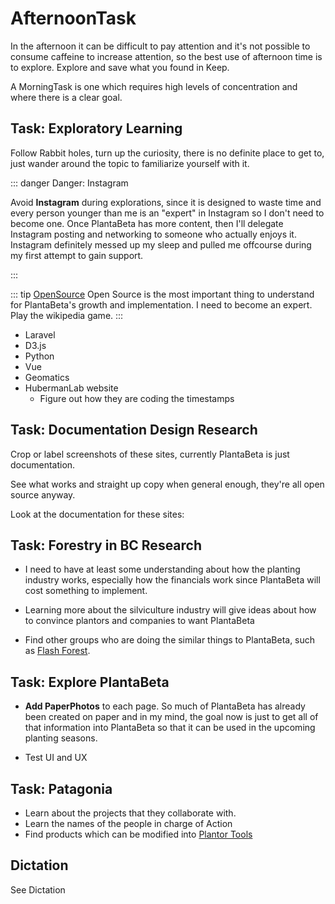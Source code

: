 # <eko>AfternoonTask</eko>

In the afternoon it can be difficult to pay attention and it's not possible to consume caffeine to increase attention, so the best use of afternoon time is to explore. Explore and save what you found in Keep.

A MorningTask is one  which requires high levels of concentration and where there is a clear goal.

## Task: Exploratory Learning

Follow Rabbit holes, turn up the curiosity, there is no definite place to get to, just wander around the topic to familiarize yourself with it.

::: danger Danger: Instagram

Avoid <strong>Instagram</strong> during explorations, since it is designed to waste time and every person younger than me is an "expert" in Instagram so I don't need to become one. Once PlantaBeta has more content, then I'll delegate Instagram posting and networking to someone who actually enjoys it. Instagram definitely messed up my sleep and pulled me offcourse during my first attempt to gain support.

:::

::: tip [OpenSource](/dev/)
Open Source is the most important thing to understand for PlantaBeta's growth and implementation. I need to become an expert. Play the wikipedia game.
:::

- Laravel
- D3.js
- Python
- Vue
- Geomatics
- HubermanLab website
    - Figure out how they are coding the timestamps

## Task: Documentation Design Research

Crop or label screenshots of these sites, currently PlantaBeta is just documentation.

See what works and straight up copy when general enough, they're all open source anyway.

Look at the documentation for these sites:

## Task: Forestry in BC Research

- I need to have at least some understanding about how the planting industry works, especially how the financials work since PlantaBeta will cost something to implement.

- Learning more about the silviculture industry will give ideas about how to convince plantors and companies to want PlantaBeta

- Find other groups who are doing the similar things to PlantaBeta, such as [Flash Forest](https://flashforest.ca/).

## Task: Explore PlantaBeta

- **Add PaperPhotos** to each page. So much of PlantaBeta has already been created on paper and in my mind, the goal now is just to get all of that information into PlantaBeta so that it can be used in the upcoming planting seasons.

- Test UI and UX

## Task: Patagonia

- Learn about the projects that they collaborate with.
- Learn the names of the people in charge of Action
- Find products which can be modified into [Plantor Tools](/dev/Tools)

## Dictation

See Dictation
